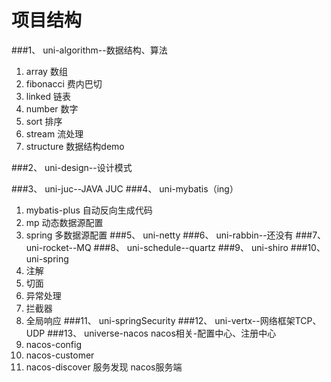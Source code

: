 
# 项目结构

###1、 uni-algorithm--数据结构、算法
1. array 数组
2. fibonacci 费内巴切
3. linked 链表
4. number 数字
5. sort 排序
6. stream 流处理
7. structure 数据结构demo

###2、 uni-design--设计模式

###3、 uni-juc--JAVA JUC 
###4、 uni-mybatis（ing）
1. mybatis-plus 自动反向生成代码
2. mp 动态数据源配置
3. spring 多数据源配置
###5、 uni-netty
###6、 uni-rabbin--还没有
###7、 uni-rocket--MQ
###8、 uni-schedule--quartz
###9、 uni-shiro
###10、 uni-spring
1. 注解
2. 切面
3. 异常处理
4. 拦截器
5. 全局响应
###11、 uni-springSecurity
###12、 uni-vertx--网络框架TCP、UDP
###13、 universe-nacos nacos相关-配置中心、注册中心
1. nacos-config
2. nacos-customer
3. nacos-discover 服务发现 nacos服务端


